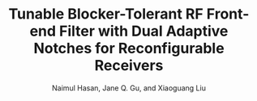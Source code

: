 ---
type: article
title: Tunable Blocker-Tolerant RF Front-end Filter with Dual Adaptive Notches for Reconfigurable Receivers	
author: Naimul Hasan, Jane Q. Gu, and Xiaoguang Liu
journal: IEEE Transactions on Microwave Theory and Techniques
volume: 64
number: 12
year: 2016
month: Dec
doi: 
pages:
publisher:
booktitle: 
note: Accepted
sort_key: 201605
bib_key: mnhasan2016c
topic: n-path
---